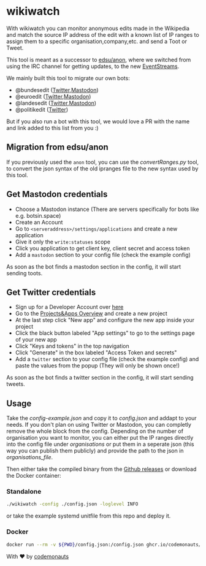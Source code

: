 # wikiwatch

With wikiwatch you can monitor anonymous edits made in the Wikipedia and match the source IP address of the edit with a
known list of IP ranges to assign them to a specific organisation,company,etc. and send a Toot or Tweet.

This tool is meant as a successor to [edsu/anon](https://github.com/edsu/anon), where we switched from using the IRC
channel for getting updates, to the new [EventStreams](https://wikitech.wikimedia.org/wiki/Event_Platform/EventStreams).

We mainly built this tool to migrate our own bots:
  * @bundesedit ([Twitter](https://twitter.com/bundesedit),[Mastodon](https://botsin.space/@bundesedit))
  * @euroedit ([Twitter](https://twitter.com/euroedit),[Mastodon](https://botsin.space/@bundesedit))
  * @landesedit ([Twitter](https://twitter.com/landesedit),[Mastodon](https://botsin.space/@bundesedit))
  * @politikedit ([Twitter](https://twitter.com/politikedit))

But if you also run a bot with this tool, we would love a PR with the name and link added to this list from you :)


## Migration from edsu/anon 
If you previously used the `anon` tool, you can use the *convertRanges.py* tool, to convert the json syntax of the old
ipranges file to the new syntax used by this tool. 

## Get Mastodon credentials
  * Choose a Mastodon instance (There are servers specifically for bots like e.g. botsin.space)
  * Create an Account
  * Go to `<serveraddress>/settings/applications` and create a new application
  * Give it only the `write:statuses` scope
  * Click you application to get client key, client secret and access token
  * Add a `mastodon` section to your config file (check the example config)

As soon as the bot finds a mastodon section in the config, it will start sending toots.

## Get Twitter credentials
  * Sign up for a Developer Account over [here](https://developer.twitter.com/en/apply-for-access)
  * Go to the [Projects&Apps Overview](https://developer.twitter.com/en/portal/projects-and-apps) and create a new
      project
  * At the last step click "New app" and configure the new app inside your project
  * Click the black button labeled "App settings" to go to the settings page of your new app
  * Click "Keys and tokens" in the top navigation
  * Click "Generate" in the box labeled "Access Token and secrets"
  * Add a `twitter` section to your config file (check the example config) and paste the values from the popup (They
      will only be shown once!)

As soon as the bot finds a twitter section in the config, it will start sending tweets.

## Usage
Take the *config-example.json* and copy it to *config.json* and addapt to your needs. If you don't plan on using Twitter
or Mastodon, you can completly remove the whole block from the config. Depending on the number of organisation you want
to monitor, you can either put the IP ranges directly into the config file under *organisations* or put them in a
seperate json (this way you can publish them publicly) and provide the path to the json in *organisations_file*.

Then either take the compiled binary from the [Github releases](https://github.com/codemonauts/wikiwatch/releases) or
download the Docker container:
### Standalone
```bash
./wikiwatch -config ./config.json -loglevel INFO
```

or take the example systemd unitfile from this repo and deploy it.


### Docker
```bash
docker run --rm -v ${PWD}/config.json:/config.json ghcr.io/codemonauts/wikiwatch
```



With ❤ by [codemonauts](https://codemonauts.com)

